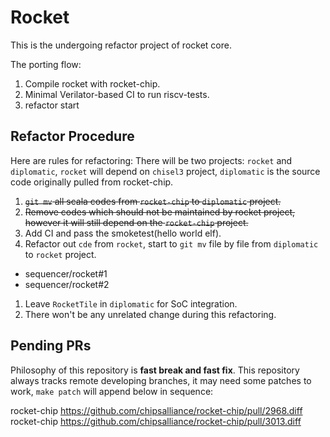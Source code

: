 # Rocket

This is the undergoing refactor project of rocket core.

The porting flow:
1. Compile rocket with rocket-chip.
2. Minimal Verilator-based CI to run riscv-tests.
3. refactor start

## Refactor Procedure
Here are rules for refactoring:
There will be two projects: `rocket` and `diplomatic`, `rocket` will depend on `chisel3` project, `diplomatic` is the source code originally pulled from rocket-chip.

1. ~~`git mv` all scala codes from `rocket-chip` to `diplomatic` project.~~
1. ~~Remove codes which should not be maintained by rocket project, however it will still depend on the `rocket-chip` project.~~
1. Add CI and pass the smoketest(hello world elf).  
1. Refactor out `cde` from `rocket`, start to `git mv` file by file from `diplomatic` to `rocket` project.  
 - sequencer/rocket#1
 - sequencer/rocket#2
1. Leave `RocketTile` in `diplomatic` for SoC integration.  
1. There won't be any unrelated change during this refactoring. 

## Pending PRs
Philosophy of this repository is **fast break and fast fix**.
This repository always tracks remote developing branches, it may need some patches to work, `make patch` will append below in sequence:
<!-- BEGIN-PATCH -->
rocket-chip https://github.com/chipsalliance/rocket-chip/pull/2968.diff  
rocket-chip https://github.com/chipsalliance/rocket-chip/pull/3013.diff  
<!-- END-PATCH -->
